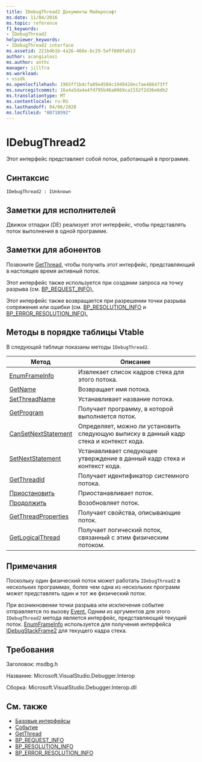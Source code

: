 ```yaml
---
title: IDebugThread2 Документы Майкрософт
ms.date: 11/04/2016
ms.topic: reference
f1_keywords:
- IDebugThread2
helpviewer_keywords:
- IDebugThread2 interface
ms.assetid: 221b4b1b-4a26-466e-bc29-5eff800fab13
author: acangialosi
ms.author: anthc
manager: jillfra
ms.workload:
- vssdk
ms.openlocfilehash: 1965ff1b4cfa89e4584c194942dec7ae486473ff
ms.sourcegitcommit: 16a4a5da4a4fd795b46a0869ca2152f2d36e6db2
ms.translationtype: MT
ms.contentlocale: ru-RU
ms.lasthandoff: 04/06/2020
ms.locfileid: "80718592"
---
```

# <a name="idebugthread2"></a>IDebugThread2
Этот интерфейс представляет собой поток, работающий в программе.

## <a name="syntax"></a>Синтаксис

```
IDebugThread2 : IUnknown
```

## <a name="notes-for-implementers"></a>Заметки для исполнителей
 Движок отладки (DE) реализует этот интерфейс, чтобы представлять поток выполнения в одной программе.

## <a name="notes-for-callers"></a>Заметки для абонентов
 Позвоните [GetThread,](../../../extensibility/debugger/reference/idebugstackframe2-getthread.md) чтобы получить этот интерфейс, представляющий в настоящее время активный поток.

 Этот интерфейс также используется при создании запроса на точку разрыва (см. [BP_REQUEST_INFO).](../../../extensibility/debugger/reference/bp-request-info.md)

 Этот интерфейс также возвращается при разрешении точки разрыва сопряжения или ошибки (см. [BP_RESOLUTION_INFO](../../../extensibility/debugger/reference/bp-resolution-info.md) и [BP_ERROR_RESOLUTION_INFO).](../../../extensibility/debugger/reference/bp-error-resolution-info.md)

## <a name="methods-in-vtable-order"></a>Методы в порядке таблицы Vtable
 В следующей таблице показаны методы `IDebugThread2`.

|Метод|Описание|
|------------|-----------------|
|[EnumFrameInfo](../../../extensibility/debugger/reference/idebugthread2-enumframeinfo.md)|Извлекает список кадров стека для этого потока.|
|[GetName](../../../extensibility/debugger/reference/idebugthread2-getname.md)|Возвращает имя потока.|
|[SetThreadName](../../../extensibility/debugger/reference/idebugthread2-setthreadname.md)|Устанавливает название потока.|
|[GetProgram](../../../extensibility/debugger/reference/idebugthread2-getprogram.md)|Получает программу, в которой выполняется поток.|
|[CanSetNextStatement](../../../extensibility/debugger/reference/idebugthread2-cansetnextstatement.md)|Определяет, можно ли установить следующую выписку в данный кадр стека и контекст кода.|
|[SetNextStatement](../../../extensibility/debugger/reference/idebugthread2-setnextstatement.md)|Устанавливает следующее утверждение в данный кадр стека и контекст кода.|
|[GetThreadId](../../../extensibility/debugger/reference/idebugthread2-getthreadid.md)|Получает идентификатор системного потока.|
|[Приостановить](../../../extensibility/debugger/reference/idebugthread2-suspend.md)|Приостанавливает поток.|
|[Продолжить](../../../extensibility/debugger/reference/idebugthread2-resume.md)|Возобновляет поток.|
|[GetThreadProperties](../../../extensibility/debugger/reference/idebugthread2-getthreadproperties.md)|Получает свойства, описывающие поток.|
|[GetLogicalThread](../../../extensibility/debugger/reference/idebugthread2-getlogicalthread.md)|Получает логический поток, связанный с этим физическим потоком.|

## <a name="remarks"></a>Примечания
 Поскольку один физический поток может работать `IDebugThread2` в нескольких программах, более чем одна из нескольких программ может представлять один и тот же физический поток.

 При возникновении точки разрыва или исключения событие отправляется по вызову [Event.](../../../extensibility/debugger/reference/idebugeventcallback2-event.md) Одним из аргументов для этого `IDebugThread2` метода является интерфейс, представляющий текущий поток. [EnumFrameInfo](../../../extensibility/debugger/reference/idebugthread2-enumframeinfo.md) используется для получения интерфейса [IDebugStackFrame2](../../../extensibility/debugger/reference/idebugstackframe2.md) для текущего кадра стека.

## <a name="requirements"></a>Требования
 Заголовок: msdbg.h

 Название: Microsoft.VisualStudio.Debugger.Interop

 Сборка: Microsoft.VisualStudio.Debugger.Interop.dll

## <a name="see-also"></a>См. также
- [Базовые интерфейсы](../../../extensibility/debugger/reference/core-interfaces.md)
- [Событие](../../../extensibility/debugger/reference/idebugeventcallback2-event.md)
- [GetThread](../../../extensibility/debugger/reference/idebugstackframe2-getthread.md)
- [BP_REQUEST_INFO](../../../extensibility/debugger/reference/bp-request-info.md)
- [BP_RESOLUTION_INFO](../../../extensibility/debugger/reference/bp-resolution-info.md)
- [BP_ERROR_RESOLUTION_INFO](../../../extensibility/debugger/reference/bp-error-resolution-info.md)
